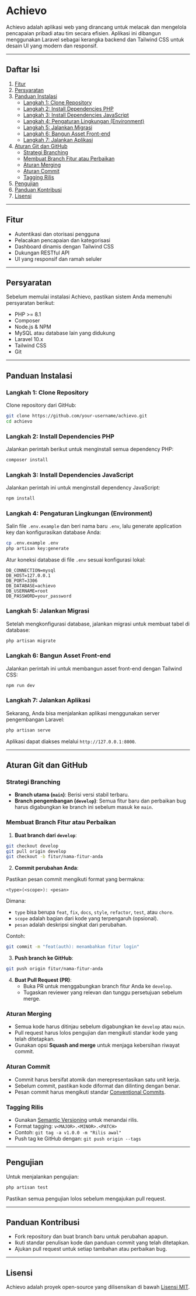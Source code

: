 # Achievo

Achievo adalah aplikasi web yang dirancang untuk melacak dan mengelola pencapaian pribadi atau tim secara efisien. Aplikasi ini dibangun menggunakan Laravel sebagai kerangka backend dan Tailwind CSS untuk desain UI yang modern dan responsif.

---

## Daftar Isi

1. [Fitur](#fitur)
2. [Persyaratan](#persyaratan)
3. [Panduan Instalasi](#panduan-instalasi)
    - [Langkah 1: Clone Repository](#langkah-1-clone-repository)
    - [Langkah 2: Install Dependencies PHP](#langkah-2-install-dependencies-php)
    - [Langkah 3: Install Dependencies JavaScript](#langkah-3-install-dependencies-javascript)
    - [Langkah 4: Pengaturan Lingkungan (Environment)](#langkah-4-pengaturan-lingkungan-environment)
    - [Langkah 5: Jalankan Migrasi](#langkah-5-jalankan-migrasi)
    - [Langkah 6: Bangun Asset Front-end](#langkah-6-bangun-asset-front-end)
    - [Langkah 7: Jalankan Aplikasi](#langkah-7-jalankan-aplikasi)
4. [Aturan Git dan GitHub](#aturan-git-dan-github)
    - [Strategi Branching](#strategi-branching)
    - [Membuat Branch Fitur atau Perbaikan](#membuat-branch-fitur-atau-perbaikan)
    - [Aturan Merging](#aturan-merging)
    - [Aturan Commit](#aturan-commit)
    - [Tagging Rilis](#tagging-rilis)
5. [Pengujian](#pengujian)
6. [Panduan Kontribusi](#panduan-kontribusi)
7. [Lisensi](#lisensi)

---

## Fitur

-   Autentikasi dan otorisasi pengguna
-   Pelacakan pencapaian dan kategorisasi
-   Dashboard dinamis dengan Tailwind CSS
-   Dukungan RESTful API
-   UI yang responsif dan ramah seluler

---

## Persyaratan

Sebelum memulai instalasi Achievo, pastikan sistem Anda memenuhi persyaratan berikut:

-   PHP >= 8.1
-   Composer
-   Node.js & NPM
-   MySQL atau database lain yang didukung
-   Laravel 10.x
-   Tailwind CSS
-   Git

---

## Panduan Instalasi

### Langkah 1: Clone Repository

Clone repository dari GitHub:

```bash
git clone https://github.com/your-username/achievo.git
cd achievo
```

### Langkah 2: Install Dependencies PHP

Jalankan perintah berikut untuk menginstall semua dependency PHP:

```bash
composer install
```

### Langkah 3: Install Dependencies JavaScript

Jalankan perintah ini untuk menginstall dependency JavaScript:

```bash
npm install
```

### Langkah 4: Pengaturan Lingkungan (Environment)

Salin file `.env.example` dan beri nama baru `.env`, lalu generate application key dan konfigurasikan database Anda:

```bash
cp .env.example .env
php artisan key:generate
```

Atur koneksi database di file `.env` sesuai konfigurasi lokal:

```
DB_CONNECTION=mysql
DB_HOST=127.0.0.1
DB_PORT=3306
DB_DATABASE=achievo
DB_USERNAME=root
DB_PASSWORD=your_password
```

### Langkah 5: Jalankan Migrasi

Setelah mengkonfigurasi database, jalankan migrasi untuk membuat tabel di database:

```bash
php artisan migrate
```

### Langkah 6: Bangun Asset Front-end

Jalankan perintah ini untuk membangun asset front-end dengan Tailwind CSS:

```bash
npm run dev
```

### Langkah 7: Jalankan Aplikasi

Sekarang, Anda bisa menjalankan aplikasi menggunakan server pengembangan Laravel:

```bash
php artisan serve
```

Aplikasi dapat diakses melalui `http://127.0.0.1:8000`.

---

## Aturan Git dan GitHub

### Strategi Branching

-   **Branch utama (`main`)**: Berisi versi stabil terbaru.
-   **Branch pengembangan (`develop`)**: Semua fitur baru dan perbaikan bug harus digabungkan ke branch ini sebelum masuk ke `main`.

### Membuat Branch Fitur atau Perbaikan

1. **Buat branch dari `develop`**:

```bash
git checkout develop
git pull origin develop
git checkout -b fitur/nama-fitur-anda
```

2. **Commit perubahan Anda**:

Pastikan pesan commit mengikuti format yang bermakna:

```
<type>(<scope>): <pesan>
```

Dimana:

-   `type` bisa berupa `feat`, `fix`, `docs`, `style`, `refactor`, `test`, atau `chore`.
-   `scope` adalah bagian dari kode yang terpengaruh (opsional).
-   `pesan` adalah deskripsi singkat dari perubahan.

Contoh:

```bash
git commit -m "feat(auth): menambahkan fitur login"
```

3. **Push branch ke GitHub**:

```bash
git push origin fitur/nama-fitur-anda
```

4. **Buat Pull Request (PR)**:
    - Buka PR untuk menggabungkan branch fitur Anda ke `develop`.
    - Tugaskan reviewer yang relevan dan tunggu persetujuan sebelum merge.

### Aturan Merging

-   Semua kode harus ditinjau sebelum digabungkan ke `develop` atau `main`.
-   Pull request harus lolos pengujian dan mengikuti standar kode yang telah ditetapkan.
-   Gunakan opsi **Squash and merge** untuk menjaga kebersihan riwayat commit.

### Aturan Commit

-   Commit harus bersifat atomik dan merepresentasikan satu unit kerja.
-   Sebelum commit, pastikan kode diformat dan dilinting dengan benar.
-   Pesan commit harus mengikuti standar [Conventional Commits](https://www.conventionalcommits.org/en/v1.0.0/).

### Tagging Rilis

-   Gunakan [Semantic Versioning](https://semver.org/) untuk menandai rilis.
-   Format tagging: `v<MAJOR>.<MINOR>.<PATCH>`
-   Contoh: `git tag -a v1.0.0 -m "Rilis awal"`
-   Push tag ke GitHub dengan: `git push origin --tags`

---

## Pengujian

Untuk menjalankan pengujian:

```bash
php artisan test
```

Pastikan semua pengujian lolos sebelum mengajukan pull request.

---

## Panduan Kontribusi

-   Fork repository dan buat branch baru untuk perubahan apapun.
-   Ikuti standar penulisan kode dan panduan commit yang telah ditetapkan.
-   Ajukan pull request untuk setiap tambahan atau perbaikan bug.

---

## Lisensi

Achievo adalah proyek open-source yang dilisensikan di bawah [Lisensi MIT](https://opensource.org/licenses/MIT).
